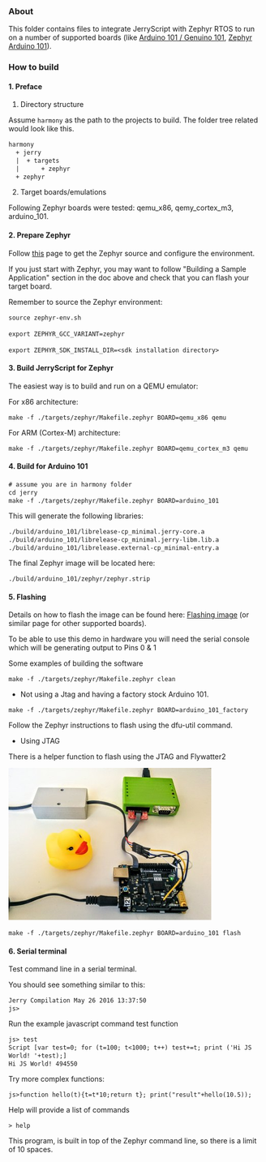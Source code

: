 ### About

This folder contains files to integrate JerryScript with Zephyr RTOS to
run on a number of supported boards (like
[Arduino 101 / Genuino 101](https://www.arduino.cc/en/Main/ArduinoBoard101),
[Zephyr Arduino 101](https://www.zephyrproject.org/doc/board/arduino_101.html)).

### How to build

#### 1. Preface

1. Directory structure

Assume `harmony` as the path to the projects to build.
The folder tree related would look like this.

```
harmony
  + jerry
  |  + targets
  |      + zephyr
  + zephyr
```


2. Target boards/emulations

Following Zephyr boards were tested: qemu_x86, qemy_cortex_m3, arduino_101.


#### 2. Prepare Zephyr

Follow [this](https://www.zephyrproject.org/doc/getting_started/getting_started.html) page to get
the Zephyr source and configure the environment.

If you just start with Zephyr, you may want to follow "Building a Sample
Application" section in the doc above and check that you can flash your
target board.

Remember to source the Zephyr environment:

```
source zephyr-env.sh

export ZEPHYR_GCC_VARIANT=zephyr

export ZEPHYR_SDK_INSTALL_DIR=<sdk installation directory>
```

#### 3. Build JerryScript for Zephyr

The easiest way is to build and run on a QEMU emulator:

For x86 architecture:

```
make -f ./targets/zephyr/Makefile.zephyr BOARD=qemu_x86 qemu
```

For ARM (Cortex-M) architecture:

```
make -f ./targets/zephyr/Makefile.zephyr BOARD=qemu_cortex_m3 qemu
```

#### 4. Build for Arduino 101

```
# assume you are in harmony folder
cd jerry
make -f ./targets/zephyr/Makefile.zephyr BOARD=arduino_101
```

This will generate the following libraries:
```
./build/arduino_101/librelease-cp_minimal.jerry-core.a
./build/arduino_101/librelease-cp_minimal.jerry-libm.lib.a
./build/arduino_101/librelease.external-cp_minimal-entry.a
```

The final Zephyr image will be located here:
```
./build/arduino_101/zephyr/zephyr.strip
```

#### 5. Flashing

Details on how to flash the image can be found here:
[Flashing image](https://www.zephyrproject.org/doc/board/arduino_101.html)
(or similar page for other supported boards).

To be able to use this demo in hardware you will need the serial console
which will be generating output to Pins 0 & 1

Some examples of building the software

```
make -f ./targets/zephyr/Makefile.zephyr clean
```

- Not using a Jtag and having a factory stock Arduino 101.

```
make -f ./targets/zephyr/Makefile.zephyr BOARD=arduino_101_factory
```

Follow the Zephyr instructions to flash using the dfu-util command.


- Using JTAG

There is a helper function to flash using the JTAG and Flywatter2

![alt tag](docs/arduino_101.jpg?raw=true "Example")
```
make -f ./targets/zephyr/Makefile.zephyr BOARD=arduino_101 flash

```

#### 6. Serial terminal

Test command line in a serial terminal.


You should see something similar to this:
```
Jerry Compilation May 26 2016 13:37:50
js>
```


Run the example javascript command test function
```
js> test
Script [var test=0; for (t=100; t<1000; t++) test+=t; print ('Hi JS World! '+test);]
Hi JS World! 494550
```


Try more complex functions:
```
js>function hello(t){t=t*10;return t}; print("result"+hello(10.5));
```


Help will provide a list of commands
```
> help
```

This program, is built in top of the Zephyr command line, so there is a limit of 10 spaces.
